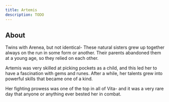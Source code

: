 ```yaml
---
title: Artemis
description: TODO
---
```


## About
Twins with Arenea, but not identical-
These natural sisters grew up together
always on the run in some form or another.
Their parents abandoned them at a young
age, so they relied on each other.

Artemis was very skilled at picking
pockets as a child, and this led her to
have a fascination with gems and runes.
After a while, her talents grew into
powerful skills that became one of a kind.

Her fighting prowess was one of the top
in all of Vita- and it was a very rare
day that anyone or anything ever bested
her in combat.
